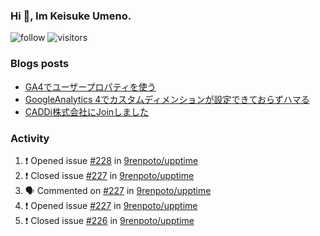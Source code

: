 ### Hi 👋, Im Keisuke Umeno.

<!--
**9renpoto/9renpoto** is a ✨ _special_ ✨ repository because its `README.md` (this file) appears on your GitHub profile.

Here are some ideas to get you started:

- 🔭 I’m currently working on ...
- 🌱 I’m currently learning ...
- 👯 I’m looking to collaborate on ...
- 🤔 I’m looking for help with ...
- 💬 Ask me about ...
- 📫 How to reach me: ...
- 😄 Pronouns: ...
- ⚡ Fun fact: ...
-->

![follow](https://img.shields.io/github/followers/9renpoto?label=Follow&style=social)
![visitors](https://komarev.com/ghpvc/?username=9renpoto&label=Profile%20views&color=0e75b6&style=flat)

### Blogs posts

<!-- BLOG-POST-LIST:START -->
- [GA4でユーザープロパティを使う](https://9renpoto.dev/2021/02/21/google-analytics-4-user-properties/)
- [GoogleAnalytics 4でカスタムディメンションが設定できておらずハマる](https://9renpoto.dev/2021/02/13/google-analytics-4/)
- [CADDi株式会社にJoinしました](https://9renpoto.dev/2020/12/05/join/)
<!-- BLOG-POST-LIST:END -->

### Activity

<!--START_SECTION:activity-->
1. ❗️ Opened issue [#228](https://github.com/9renpoto/upptime/issues/228) in [9renpoto/upptime](https://github.com/9renpoto/upptime)
2. ❗️ Closed issue [#227](https://github.com/9renpoto/upptime/issues/227) in [9renpoto/upptime](https://github.com/9renpoto/upptime)
3. 🗣 Commented on [#227](https://github.com/9renpoto/upptime/issues/227) in [9renpoto/upptime](https://github.com/9renpoto/upptime)
4. ❗️ Opened issue [#227](https://github.com/9renpoto/upptime/issues/227) in [9renpoto/upptime](https://github.com/9renpoto/upptime)
5. ❗️ Closed issue [#226](https://github.com/9renpoto/upptime/issues/226) in [9renpoto/upptime](https://github.com/9renpoto/upptime)
<!--END_SECTION:activity-->

<!--START_SECTION:waka-->
<!--END_SECTION:waka-->
